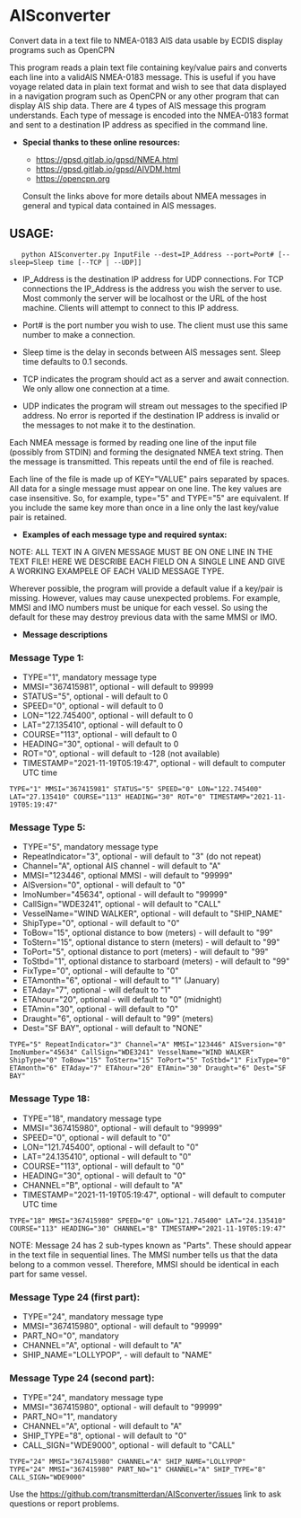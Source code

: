 # AISconverter
Convert data in a text file to NMEA-0183 AIS data usable by ECDIS display
programs such as OpenCPN

This program reads a plain text file containing key/value pairs and converts each line into a validAIS NMEA-0183 message.  This is useful if you have voyage related data in plain text format and wish to see that data displayed in a navigation program such as OpenCPN or any other program that can display AIS ship data.  There are 4 types of AIS message this program understands.  Each type of message is encoded into the NMEA-0183 format and sent to a destination IP address as specified in the command line.

* **Special thanks to these online resources:**
   - <https://gpsd.gitlab.io/gpsd/NMEA.html>
   - <https://gpsd.gitlab.io/gpsd/AIVDM.html>
   - <https://opencpn.org>

   Consult the links above for more details about NMEA messages in general and
   typical data contained in AIS messages.

## USAGE:

``` 
   python AISconverter.py InputFile --dest=IP_Address --port=Port# [--sleep=Sleep time [--TCP | --UDP]]
```
   - IP_Address is the destination IP address for UDP connections.  For TCP connections the IP_Address is the address you wish the server to use.  Most commonly the server will be localhost or the URL of the host machine.  Clients will attempt to connect to this IP address.

   - Port# is the port number you wish to use.  The client must use this same number to make a connection.
   - Sleep time is the delay in seconds between AIS messages sent. Sleep time defaults to 0.1 seconds.
   - TCP indicates the program should act as a server and await connection.  We only allow one connection at a time.
   - UDP indicates the program will stream out messages to the specified IP address. No error is reported if the destination IP address is invalid or the messages to not make it to the destination.

Each NMEA message is formed by reading one line of the input file (possibly from STDIN) and forming the designated NMEA text string.  Then the message is transmitted.  This repeats until the end of file is reached.

Each line of the file is made up of KEY="VALUE" pairs separated by spaces.  All data for a single message must appear on one line.  The key values are case insensitive.  So, for example, type="5" and TYPE="5" are equivalent.  If you include the same key more than once in a line only the last key/value pair is retained.

* **Examples of each message type and required syntax:**

NOTE: ALL TEXT IN A GIVEN MESSAGE MUST BE ON ONE LINE IN THE TEXT FILE! HERE WE DESCRIBE EACH FIELD ON A SINGLE LINE AND GIVE A WORKING EXAMPELE OF EACH VALID MESSAGE TYPE.

Wherever possible, the program will provide a default value if a key/pair is missing. However, values may cause unexpected problems.  For example, MMSI and IMO numbers must be unique for each vessel.  So using the default for these may destroy previous data with the same MMSI or IMO.

* **Message descriptions**

### Message Type 1:

   - TYPE="1", mandatory message type
   - MMSI="367415981", optional - will default to 99999
   - STATUS="5", optional - will default to 0
   - SPEED="0", optional - will default to 0
   - LON="122.745400", optional - will default to 0
   - LAT="27.135410", optional - will default to 0
   - COURSE="113", optional - will default to 0
   - HEADING="30", optional - will default to 0
   - ROT="0", optional - will default to -128 (not available)
   - TIMESTAMP="2021-11-19T05:19:47", optional - will default to computer UTC time

```
TYPE="1" MMSI="367415981" STATUS="5" SPEED="0" LON="122.745400" LAT="27.135410" COURSE="113" HEADING="30" ROT="0" TIMESTAMP="2021-11-19T05:19:47"
```
### Message Type 5:

   - TYPE="5", mandatory message type
   - RepeatIndicator="3", optional - will default to "3" (do not repeat)
   - Channel="A", optional AIS channel - will default to "A"
   - MMSI="123446", optional MMSI - will default to "99999"
   - AISversion="0", optional - will default to "0"
   - ImoNumber="45634", optional - will default to "99999"
   - CallSign="WDE3241", optional - will default to "CALL"
   - VesselName="WIND WALKER", optional - will default to "SHIP_NAME"
   - ShipType="0", optional - will default to "0"
   - ToBow="15", optional distance to bow (meters) - will default to "99"
   - ToStern="15", optional distance to stern (meters) - will default to "99"
   - ToPort="5", optional distance to port (meters) - will default to "99"
   - ToStbd="1", optional distance to starboard (meters) - will default to "99"
   - FixType="0", optional - will defaulte to "0"
   - ETAmonth="6", optional - will default to "1" (January)
   - ETAday="7", optional - will default to "1"
   - ETAhour="20", optional - will default to "0" (midnight)
   - ETAmin="30", optional - will default to "0"
   - Draught="6", optional - will default to "99" (meters)
   - Dest="SF BAY", optional - will default to "NONE"

```
TYPE="5" RepeatIndicator="3" Channel="A" MMSI="123446" AISversion="0" ImoNumber="45634" CallSign="WDE3241" VesselName="WIND WALKER" ShipType="0" ToBow="15" ToStern="15" ToPort="5" ToStbd="1" FixType="0" ETAmonth="6" ETAday="7" ETAhour="20" ETAmin="30" Draught="6" Dest="SF BAY"
```
### Message Type 18:

   - TYPE="18", mandatory message type
   - MMSI="367415980", optional - will default to "99999"
   - SPEED="0", optional - will default to "0"
   - LON="121.745400", optional - will default to "0"
   - LAT="24.135410", optional - will default to "0"
   - COURSE="113", optional - will default to "0"
   - HEADING="30", optional - will default to "0"
   - CHANNEL="B", optional - will default to "A"
   - TIMESTAMP="2021-11-19T05:19:47", optional - will default to computer UTC time

```
TYPE="18" MMSI="367415980" SPEED="0" LON="121.745400" LAT="24.135410" COURSE="113" HEADING="30" CHANNEL="B" TIMESTAMP="2021-11-19T05:19:47"
```

NOTE: Message 24 has 2 sub-types known as "Parts". These should appear in the text file
in sequential lines.  The MMSI number tells us that the data belong to a common vessel.
Therefore, MMSI should be identical in each part for same vessel.

### Message Type 24 (first part):

   - TYPE="24", mandatory message type
   - MMSI="367415980", optional - will default to "99999"
   - PART_NO="0", mandatory
   - CHANNEL="A", optional - will default to "A"
   - SHIP_NAME="LOLLYPOP", - will default to "NAME"

### Message Type 24 (second part):

   - TYPE="24", mandatory message type
   - MMSI="367415980", optional - will default to "99999"
   - PART_NO="1", mandatory
   - CHANNEL="A", optional - will default to "A"
   - SHIP_TYPE="8", optional - will default to "0"
   - CALL_SIGN="WDE9000", optional - will default to "CALL"

```
TYPE="24" MMSI="367415980" CHANNEL="A" SHIP_NAME="LOLLYPOP"
TYPE="24" MMSI="367415980" PART_NO="1" CHANNEL="A" SHIP_TYPE="8" CALL_SIGN="WDE9000"
```

Use the https://github.com/transmitterdan/AISconverter/issues link to ask questions or report problems.
